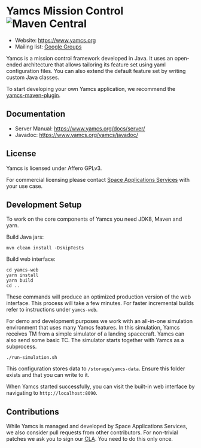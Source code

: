 # Yamcs Mission Control ![Maven Central](https://img.shields.io/maven-central/v/org.yamcs/yamcs.svg?label=release)

* Website: https://www.yamcs.org
* Mailing list: [Google Groups](https://groups.google.com/group/yamcs/)

Yamcs is a mission control framework developed in Java. It uses an open-ended architecture that allows tailoring its feature set using yaml configuration files. You can also extend the default feature set by writing custom Java classes.

To start developing your own Yamcs application, we recommend the [yamcs-maven-plugin](https://www.yamcs.org/yamcs-maven/yamcs-maven-plugin).


## Documentation

* Server Manual: https://www.yamcs.org/docs/server/
* Javadoc: https://www.yamcs.org/yamcs/javadoc/


## License

Yamcs is licensed under Affero GPLv3.

For commercial licensing please contact [Space Applications Services](https://www.spaceapplications.com) with your use case.


## Development Setup

To work on the core components of Yamcs you need JDK8, Maven and yarn.

Build Java jars:

    mvn clean install -DskipTests

Build web interface:

    cd yamcs-web
    yarn install
    yarn build
    cd ..

These commands will produce an optimized production version of the web interface. This process will take a few minutes. For faster incremental builds refer to instructions under `yamcs-web`.

For demo and development purposes we work with an all-in-one simulation environment that uses many Yamcs features. In this simulation, Yamcs receives TM from a simple simulator of a landing spacecraft. Yamcs can also send some basic TC. The simulator starts together with Yamcs as a subprocess.

    ./run-simulation.sh

This configuration stores data to `/storage/yamcs-data`. Ensure this folder exists and that you can write to it.

When Yamcs started successfully, you can visit the built-in web interface by navigating to `http://localhost:8090`.


## Contributions

While Yamcs is managed and developed by Space Applications Services, we also consider pull requests from other contributors. For non-trivial patches we ask you to sign our [CLA](https://www.yamcs.org/assets/Yamcs_Contributor_Agreement_v1.pdf). You need to do this only once.
